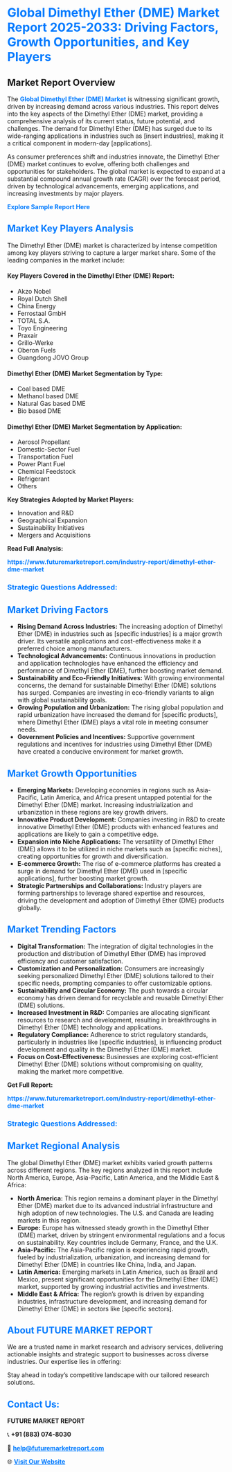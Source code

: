 <h1 style="color: #007BFF;">Global Dimethyl Ether (DME) Market Report 2025-2033: Driving Factors, Growth Opportunities, and Key Players</h1>

<section id="overview">
<h2>Market Report Overview</h2>
<p>The <a href="https://www.futuremarketreport.com/industry-report/dimethyl-ether-dme-market" style="color: #007BFF; text-decoration: none;"><strong>Global Dimethyl Ether (DME) Market</strong></a> is witnessing significant growth, driven by increasing demand across various industries. This report delves into the key aspects of the Dimethyl Ether (DME) market, providing a comprehensive analysis of its current status, future potential, and challenges. The demand for Dimethyl Ether (DME) has surged due to its wide-ranging applications in industries such as [insert industries], making it a critical component in modern-day [applications].</p>
<p>As consumer preferences shift and industries innovate, the Dimethyl Ether (DME) market continues to evolve, offering both challenges and opportunities for stakeholders. The global market is expected to expand at a substantial compound annual growth rate (CAGR) over the forecast period, driven by technological advancements, emerging applications, and increasing investments by major players.</p>
</section>

<section id="overview">
<p><a href="https://www.futuremarketreport.com/request-sample/reportId=105726" style="color: #007BFF; text-decoration: none;"><strong>Explore Sample Report Here</strong></a></p>
</section>

<section id="key-players">
<h2 style="color: #007BFF;">Market Key Players Analysis</h2>
<p>The Dimethyl Ether (DME) market is characterized by intense competition among key players striving to capture a larger market share. Some of the leading companies in the market include:</p>
<h4>Key Players Covered in the Dimethyl Ether (DME) Report:</h4>
<ul><li>Akzo Nobel</li><li>Royal Dutch Shell</li><li>China Energy</li><li>Ferrostaal GmbH</li><li>TOTAL S.A.</li><li>Toyo Engineering</li><li>Praxair</li><li>Grillo-Werke</li><li>Oberon Fuels</li><li>Guangdong JOVO Group</li></ul>
<h4>Dimethyl Ether (DME) Market Segmentation by Type:</h4>
<ul><li>Coal based DME</li><li>Methanol based DME</li><li>Natural Gas based DME</li><li>Bio based DME</li></ul>

<h4>Dimethyl Ether (DME) Market Segmentation by Application:</h4>
<ul><li>Aerosol Propellant</li><li>Domestic-Sector Fuel</li><li>Transportation Fuel</li><li>Power Plant Fuel</li><li>Chemical Feedstock</li><li>Refrigerant</li><li>Others</li></ul>
<p><strong>Key Strategies Adopted by Market Players:</strong></p>
<ul>
<li>Innovation and R&D</li>
<li>Geographical Expansion</li>
<li>Sustainability Initiatives</li>
<li>Mergers and Acquisitions</li>
</ul>
</section>

<section>
<p><strong>Read Full Analysis: </strong></p><a href="https://www.futuremarketreport.com/industry-report/dimethyl-ether-dme-market" style="color: #007BFF; text-decoration: none;"><strong>https://www.futuremarketreport.com/industry-report/dimethyl-ether-dme-market</strong></a>
<h3 style="color: #007BFF;">Strategic Questions Addressed:</h3>
</section>

<section id="driving-factors">
<h2 style="color: #007BFF;">Market Driving Factors</h2>
<ul>
<li><strong>Rising Demand Across Industries:</strong> The increasing adoption of Dimethyl Ether (DME) in industries such as [specific industries] is a major growth driver. Its versatile applications and cost-effectiveness make it a preferred choice among manufacturers.</li>
<li><strong>Technological Advancements:</strong> Continuous innovations in production and application technologies have enhanced the efficiency and performance of Dimethyl Ether (DME), further boosting market demand.</li>
<li><strong>Sustainability and Eco-Friendly Initiatives:</strong> With growing environmental concerns, the demand for sustainable Dimethyl Ether (DME) solutions has surged. Companies are investing in eco-friendly variants to align with global sustainability goals.</li>
<li><strong>Growing Population and Urbanization:</strong> The rising global population and rapid urbanization have increased the demand for [specific products], where Dimethyl Ether (DME) plays a vital role in meeting consumer needs.</li>
<li><strong>Government Policies and Incentives:</strong> Supportive government regulations and incentives for industries using Dimethyl Ether (DME) have created a conducive environment for market growth.</li>
</ul>
</section>

<section id="growth-opportunities">
<h2 style="color: #007BFF;">Market Growth Opportunities</h2>
<ul>
<li><strong>Emerging Markets:</strong> Developing economies in regions such as Asia-Pacific, Latin America, and Africa present untapped potential for the Dimethyl Ether (DME) market. Increasing industrialization and urbanization in these regions are key growth drivers.</li>
<li><strong>Innovative Product Development:</strong> Companies investing in R&D to create innovative Dimethyl Ether (DME) products with enhanced features and applications are likely to gain a competitive edge.</li>
<li><strong>Expansion into Niche Applications:</strong> The versatility of Dimethyl Ether (DME) allows it to be utilized in niche markets such as [specific niches], creating opportunities for growth and diversification.</li>
<li><strong>E-commerce Growth:</strong> The rise of e-commerce platforms has created a surge in demand for Dimethyl Ether (DME) used in [specific applications], further boosting market growth.</li>
<li><strong>Strategic Partnerships and Collaborations:</strong> Industry players are forming partnerships to leverage shared expertise and resources, driving the development and adoption of Dimethyl Ether (DME) products globally.</li>
</ul>
</section>

<section id="trending-factors">
<h2 style="color: #007BFF;">Market Trending Factors</h2>
<ul>
<li><strong>Digital Transformation:</strong> The integration of digital technologies in the production and distribution of Dimethyl Ether (DME) has improved efficiency and customer satisfaction.</li>
<li><strong>Customization and Personalization:</strong> Consumers are increasingly seeking personalized Dimethyl Ether (DME) solutions tailored to their specific needs, prompting companies to offer customizable options.</li>
<li><strong>Sustainability and Circular Economy:</strong> The push towards a circular economy has driven demand for recyclable and reusable Dimethyl Ether (DME) solutions.</li>
<li><strong>Increased Investment in R&D:</strong> Companies are allocating significant resources to research and development, resulting in breakthroughs in Dimethyl Ether (DME) technology and applications.</li>
<li><strong>Regulatory Compliance:</strong> Adherence to strict regulatory standards, particularly in industries like [specific industries], is influencing product development and quality in the Dimethyl Ether (DME) market.</li>
<li><strong>Focus on Cost-Effectiveness:</strong> Businesses are exploring cost-efficient Dimethyl Ether (DME) solutions without compromising on quality, making the market more competitive.</li>
</ul>
</section>

<section>
<p><strong>Get Full Report: </strong></p><a href="https://www.futuremarketreport.com/industry-report/dimethyl-ether-dme-market" style="color: #007BFF; text-decoration: none;"><strong>https://www.futuremarketreport.com/industry-report/dimethyl-ether-dme-market</strong></a>
<h3 style="color: #007BFF;">Strategic Questions Addressed:</h3>
</section>


<section id="regional-analysis">
<h2 style="color: #007BFF;">Market Regional Analysis</h2>
<p>The global Dimethyl Ether (DME) market exhibits varied growth patterns across different regions. The key regions analyzed in this report include North America, Europe, Asia-Pacific, Latin America, and the Middle East & Africa:</p>
<ul>
<li><strong>North America:</strong> This region remains a dominant player in the Dimethyl Ether (DME) market due to its advanced industrial infrastructure and high adoption of new technologies. The U.S. and Canada are leading markets in this region.</li>
<li><strong>Europe:</strong> Europe has witnessed steady growth in the Dimethyl Ether (DME) market, driven by stringent environmental regulations and a focus on sustainability. Key countries include Germany, France, and the U.K.</li>
<li><strong>Asia-Pacific:</strong> The Asia-Pacific region is experiencing rapid growth, fueled by industrialization, urbanization, and increasing demand for Dimethyl Ether (DME) in countries like China, India, and Japan.</li>
<li><strong>Latin America:</strong> Emerging markets in Latin America, such as Brazil and Mexico, present significant opportunities for the Dimethyl Ether (DME) market, supported by growing industrial activities and investments.</li>
<li><strong>Middle East & Africa:</strong> The region’s growth is driven by expanding industries, infrastructure development, and increasing demand for Dimethyl Ether (DME) in sectors like [specific sectors].</li>
</ul>
</section>

<footer>
<h2 style="color: #007BFF;">About FUTURE MARKET REPORT</h2>
<p>We are a trusted name in market research and advisory services, delivering actionable insights and strategic support to businesses across diverse industries. Our expertise lies in offering:</p>

<p>Stay ahead in today’s competitive landscape with our tailored research solutions.</p>

<h2 style="color: #007BFF;">Contact Us:</h2>
<p><strong>FUTURE MARKET REPORT</strong></p>
<p>📞 <strong>+91 (883) 074-8030</strong></p>
<p>📧 <strong><a href="mailto:help@futuremarketreport.com" style="color: #007BFF;">help@futuremarketreport.com</a></strong></p>
<p>🌐 <strong><a href="https://www.futuremarketreport.com/" style="color: #007BFF;">Visit Our Website</a></strong></p>
</footer>